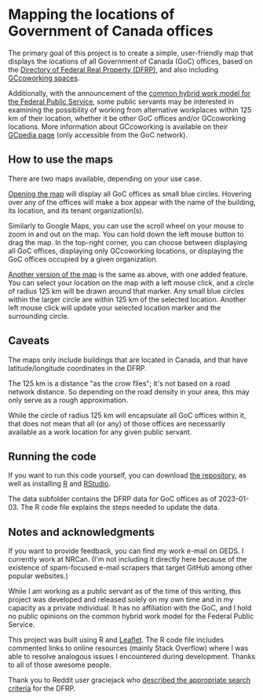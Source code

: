 # Mapping the locations of Government of Canada offices

The primary goal of this project is to create a simple, user-friendly map that displays the locations of all Government of Canada (GoC) offices, based on the [Directory of Federal Real Property (DFRP)](https://www.tbs-sct.gc.ca/dfrp-rbif/home-accueil-eng.aspx), and also including [GCcoworking spaces](https://www.canada.ca/en/public-services-procurement/news/2019/06/gccoworking-new-flexible-alternative-workplaces-for-government-of-canada-employees.html). 

Additionally, with the announcement of the [common hybrid work model for the Federal Public Service](https://www.canada.ca/en/government/publicservice/staffing/common-hybrid-work-model-federal-public-service.html), some public servants may be interested in examining the possibility of working from alternative workplaces within 125 km of their location, whether it be other GoC offices and/or GCcoworking locations. More information about GCcoworking is available on their [GCpedia page](https://www.gcpedia.gc.ca/wiki/GCcoworking) (only accessible from the GoC network).


## How to use the maps

There are two maps available, depending on your use case.

[Opening the map](https://georgeadler.github.io/map-goc-offices/map_goc_offices.html) will display all GoC offices as small blue circles. Hovering over any of the offices will make a box appear with the name of the building, its location, and its tenant organization(s).

Similarly to Google Maps, you can use the scroll wheel on your mouse to zoom in and out on the map. You can hold down the left mouse button to drag the map. In the top-right corner, you can choose between displaying all GoC offices, displaying only GCcoworking locations, or displaying the GoC offices occupied by a given organization.

[Another version of the map](https://georgeadler.github.io/map-goc-offices/map_goc_offices_125km.html) is the same as above, with one added feature. You can select your location on the map with a left mouse click, and a circle of radius 125 km will be drawn around that marker. Any small blue circles within the larger circle are within 125 km of the selected location. Another left mouse click will update your selected location marker and the surrounding circle.


## Caveats

The maps only include buildings that are located in Canada, and that have latitude/longitude coordinates in the DFRP.

The 125 km is a distance "as the crow flies"; it's not based on a road network distance. So depending on the road density in your area, this may only serve as a rough approximation.

While the circle of radius 125 km will encapsulate all GoC offices within it, that does not mean that all (or any) of those offices are necessarily available as a work location for any given public servant.


## Running the code

If you want to run this code yourself, you can download [the repository](https://github.com/georgeadler/map-goc-offices), as well as installing [R](https://www.r-project.org/) and [RStudio](https://posit.co/products/open-source/rstudio/).

The data subfolder contains the DFRP data for GoC offices as of 2023-01-03. The R code file explains the steps needed to update the data.


## Notes and acknowledgments

If you want to provide feedback, you can find my work e-mail on GEDS. I currently work at NRCan. (I'm not including it directly here because of the existence of spam-focused e-mail scrapers that target GitHub among other popular websites.)

While I am working as a public servant as of the time of this writing, this project was developed and released solely on my own time and in my capacity as a private individual. It has no affiliation with the GoC, and I hold no public opinions on the common hybrid work model for the Federal Public Service.

This project was built using R and [Leaflet](https://leafletjs.com/). The R code file includes commented links to online resources (mainly Stack Overflow) where I was able to resolve analogous issues I encountered during development. Thanks to all of those awesome people.

Thank you to Reddit user graciejack who [described the appropriate search criteria](https://old.reddit.com/r/CanadaPublicServants/comments/zso3hz/ottawa_offices_in_the_east_end/) for the DFRP.

